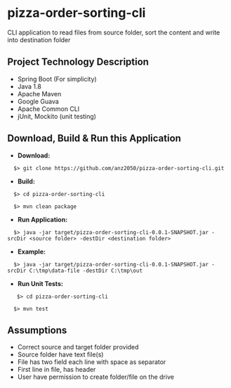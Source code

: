 # pizza-order-sorting-cli
CLI application to read files from source folder, sort the content and write into destination folder

## Project Technology Description

  - Spring Boot (For simplicity)
  - Java 1.8
  - Apache Maven
  - Google Guava
  - Apache Common CLI
  - jUnit, Mockito (unit testing)
  
## Download, Build & Run this Application

* **Download:**
```
  $> git clone https://github.com/anz2050/pizza-order-sorting-cli.git
```

* **Build:**
```
  $> cd pizza-order-sorting-cli
  
  $> mvn clean package
```  

* **Run Application:**
```
  $> java -jar target/pizza-order-sorting-cli-0.0.1-SNAPSHOT.jar -srcDir <source folder> -destDir <destination folder>
```

* **Example:**
```
  $> java -jar target/pizza-order-sorting-cli-0.0.1-SNAPSHOT.jar -srcDir C:\tmp\data-file -destDir C:\tmp\out
```

* **Run Unit Tests:**
```
   $> cd pizza-order-sorting-cli
  
  $> mvn test
```

## Assumptions

* Correct source and target folder provided
* Source folder have text file(s)
* File has two field each line with space as separator
* First line in file, has header
* User have permission to create folder/file on the drive
